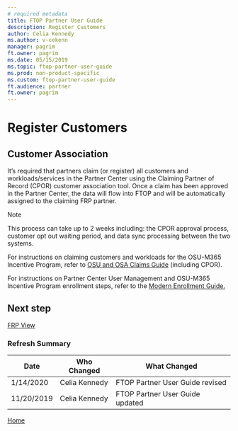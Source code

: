 ```yaml
---
# required metadata
title: FTOP Partner User Guide
description: Register Customers
author: Celia Kennedy
ms.author: v-cekenn
manager: pagrim
ft.owner: pagrim
ms.date: 05/15/2019
ms.topic: ftop-partner-user-guide
ms.prod: non-product-specific
ms.custom: ftop-partner-user-guide
ft.audience: partner
ft.owner: pagrim
---
```


# Register Customers

## Customer Association

It’s required that partners claim (or register) all customers and workloads/services in the Partner Center using the Claiming Partner of Record (CPOR) customer association tool. Once a claim has been approved in the Partner Center, the data will flow into FTOP and will be automatically assigned to the claiming FRP partner.

>[!Note]
> This process can take up to 2 weeks including: the CPOR approval process, customer opt out waiting period, and data sync processing between the two systems.

For instructions on claiming customers and workloads for the OSU-M365 Incentive Program, refer to [OSU and OSA Claims Guide](https://aka.ms/FRPCPORClaimsGuide) (including CPOR).

For instructions on Partner Center User Management and OSU-M365 Incentive Program enrollment steps, refer to the [Modern Enrollment Guide.](http://aka.ms/osuenrollmentguide)

## Next step

[FRP View](frp-vew.md)

### Refresh Summary

|Date|Who Changed|What Changed|
|---------|---------------|----------------------------|
|1/14/2020| Celia Kennedy| FTOP Partner User Guide revised|
|11/20/2019| Celia Kennedy| FTOP Partner User Guide updated|

[Home](http://partner-docs.microsoft.com)
